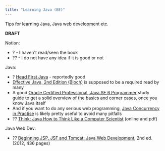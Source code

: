 ```yaml
---
title: "Learning Java (EE)"
---
```

Tips for learning Java, Java web development etc.

**DRAFT**

Notion:

  - ? - I haven't read/seen the book
  - ?? - I do not have any idea if it is good or not

Java:

  - ? [Head First Java](https://www.amazon.com/Head-First-Java-Kathy-Sierra/dp/0596009208/) - reportedly good
  - [Effective Java, 2nd Edition (Bloch)](https://www.amazon.com/Effective-Java-2nd-Joshua-Bloch/dp/0321356683/) is supposed to be a required read by many
  - A good [Oracle Certified Professional, Java SE 6 Programmer](https://education.oracle.com/pls/web_prod-plq-dad/db_pages.getpage?page_id=458&get_params=p_track_id:JSE6Prog) study guide to get a solid overview of the basics and corner cases, once you know Java itself
  - And if you want to do any serious web programming, [Java Concurrency in Practise](https://www.amazon.com/Java-Concurrency-Practice-Brian-Goetz/dp/0321349601/) is likely pretty useful to avoid many pitfalls
  - ?? [Think: Java How to Think Like a Computer Scientist](https://www.greenteapress.com/thinkapjava/) (online and pdf)

Java Web Dev:

  - ?? [Beginning JSP, JSF and Tomcat: Java Web Development](https://www.amazon.com/Beginning-JSP-JSF-Tomcat-Development/dp/1430246235/), 2nd ed. (2012, 436 pages)
